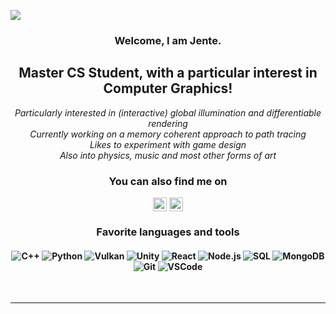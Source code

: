 ![](https://komarev.com/ghpvc/?username=Jentuuh&color=blue&style=for-the-badge&label=Lurkers)
<h3 align="center">Welcome, I am Jente.</h3>
<h2 align="center">Master CS Student, with a particular interest in Computer Graphics!</h2>
<div align="center">
 
*Particularly interested in (interactive) global illumination and differentiable rendering*
<br/>
*Currently working on a memory coherent approach to path tracing*
<br/>
*Likes to experiment with game design*
<br/>
*Also into physics, music and most other forms of art*
<br/>
 
 </div>

<h3 align="center"> You can also find me on</h3>
<div align="center">
<a href="https://www.youtube.com/channel/UCcUH-r3xpZaHJgnuj8u3G5A" align="center"><img align="center" alt="Jentuuh | Youtube" width="22px" src="https://cdn.jsdelivr.net/npm/simple-icons@v3/icons/youtube.svg" /></a>
<a href="https://www.linkedin.com/in/jentevandersanden/" align="center"><img align="center" alt="Jentuuh | LinkedIn" width="22px" src="https://cdn.jsdelivr.net/npm/simple-icons@v3/icons/linkedin.svg" /></a>
</div>

<h3 align="center">Favorite languages and tools</h3>
<h4 align="center">
  <p align="center">
    <img alt="C++" src="https://img.shields.io/badge/c++-%2300599C.svg?style=for-the-badge&logo=c%2B%2B&logoColor=white" />
    <img alt="Python" src="https://img.shields.io/badge/-Python-e6e04c?style=for-the-badge&logo=python&logoColor=blue" />
    <img alt="Vulkan" src="https://img.shields.io/static/v1?style=for-the-badge&message=Vulkan&color=FFFFFF&logo=Vulkan&logoColor=AC162C&label=" />
    <img alt="Unity" src="https://img.shields.io/badge/-Unity-000000?style=for-the-badge&logo=unity&logoColor=white" />
    <img alt="React" src="https://img.shields.io/badge/-React-45b8d8?style=for-the-badge&logo=react&logoColor=white" />
    <img alt="Node.js" src="https://img.shields.io/badge/-Node.js-43853d?style=for-the-badge&logo=node.js&logoColor=white" />
    <img alt="SQL" src="https://img.shields.io/badge/SQL-ffffff?style=flat-square&logo=postgreSQL&logoColor=black" />
    <img alt="MongoDB" src="https://img.shields.io/badge/MongoDB-%234ea94b.svg?style=for-the-badge&logo=mongodb&logoColor=white" />
    <img alt="Git" src="https://img.shields.io/badge/-Git-F05032?style=for-the-badge&logo=git&logoColor=white" />
    <img alt="VSCode" src="https://img.shields.io/badge/Visual%20Studio%20Code-0078d7.svg?style=for-the-badge&logo=visual-studio-code&logoColor=white" />
  </p>
</h4>
<br />
</div>

---

[student]: https://github.com/JenteV-1746880
[Twitter]: https://twitter.com/jentobox
[youtube]: https://www.youtube.com/channel/UCcUH-r3xpZaHJgnuj8u3G5A
[linkedin]: https://www.linkedin.com/in/jentevandersanden/

